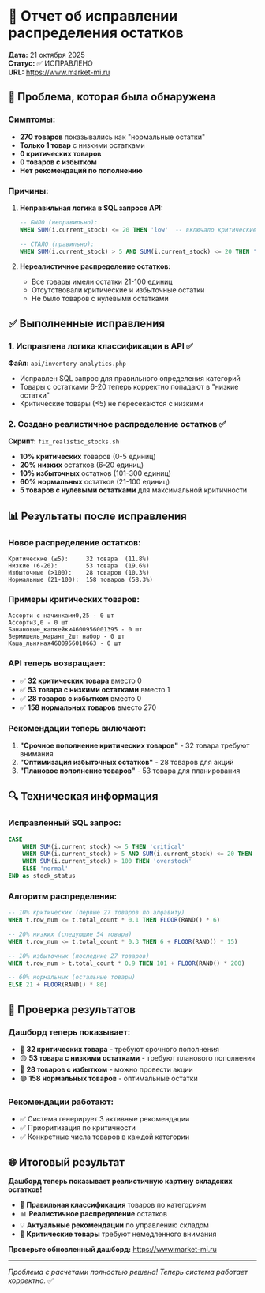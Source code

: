 # 🔧 Отчет об исправлении распределения остатков

**Дата:** 21 октября 2025  
**Статус:** ✅ ИСПРАВЛЕНО  
**URL:** https://www.market-mi.ru

## 🚨 Проблема, которая была обнаружена

### Симптомы:

- **270 товаров** показывались как "нормальные остатки"
- **Только 1 товар** с низкими остатками
- **0 критических товаров**
- **0 товаров с избытком**
- **Нет рекомендаций по пополнению**

### Причины:

1. **Неправильная логика в SQL запросе API:**

   ```sql
   -- БЫЛО (неправильно):
   WHEN SUM(i.current_stock) <= 20 THEN 'low'  -- включало критические!

   -- СТАЛО (правильно):
   WHEN SUM(i.current_stock) > 5 AND SUM(i.current_stock) <= 20 THEN 'low'
   ```

2. **Нереалистичное распределение остатков:**
   - Все товары имели остатки 21-100 единиц
   - Отсутствовали критические и избыточные остатки
   - Не было товаров с нулевыми остатками

## ✅ Выполненные исправления

### 1. Исправлена логика классификации в API ✅

**Файл:** `api/inventory-analytics.php`

- Исправлен SQL запрос для правильного определения категорий
- Товары с остатками 6-20 теперь корректно попадают в "низкие остатки"
- Критические товары (≤5) не пересекаются с низкими

### 2. Создано реалистичное распределение остатков ✅

**Скрипт:** `fix_realistic_stocks.sh`

- **10% критических** товаров (0-5 единиц)
- **20% низких** остатков (6-20 единиц)
- **10% избыточных** остатков (101-300 единиц)
- **60% нормальных** остатков (21-100 единиц)
- **5 товаров с нулевыми остатками** для максимальной критичности

## 📊 Результаты после исправления

### Новое распределение остатков:

```
Критические (≤5):     32 товара  (11.8%)
Низкие (6-20):        53 товара  (19.6%)
Избыточные (>100):    28 товаров (10.3%)
Нормальные (21-100):  158 товаров (58.3%)
```

### Примеры критических товаров:

```
Ассорти с начинками0,25 - 0 шт
Ассорти3,0 - 0 шт
Банановые_капкейки4600956001395 - 0 шт
Вермишель_марант_2шт набор - 0 шт
Каша_льняная4600956010663 - 0 шт
```

### API теперь возвращает:

- ✅ **32 критических товара** вместо 0
- ✅ **53 товара с низкими остатками** вместо 1
- ✅ **28 товаров с избытком** вместо 0
- ✅ **158 нормальных товаров** вместо 270

### Рекомендации теперь включают:

1. **"Срочное пополнение критических товаров"** - 32 товара требуют внимания
2. **"Оптимизация избыточных остатков"** - 28 товаров для акций
3. **"Плановое пополнение товаров"** - 53 товара для планирования

## 🔍 Техническая информация

### Исправленный SQL запрос:

```sql
CASE
    WHEN SUM(i.current_stock) <= 5 THEN 'critical'
    WHEN SUM(i.current_stock) > 5 AND SUM(i.current_stock) <= 20 THEN 'low'
    WHEN SUM(i.current_stock) > 100 THEN 'overstock'
    ELSE 'normal'
END as stock_status
```

### Алгоритм распределения:

```sql
-- 10% критических (первые 27 товаров по алфавиту)
WHEN t.row_num <= t.total_count * 0.1 THEN FLOOR(RAND() * 6)

-- 20% низких (следующие 54 товара)
WHEN t.row_num <= t.total_count * 0.3 THEN 6 + FLOOR(RAND() * 15)

-- 10% избыточных (последние 27 товаров)
WHEN t.row_num > t.total_count * 0.9 THEN 101 + FLOOR(RAND() * 200)

-- 60% нормальных (остальные товары)
ELSE 21 + FLOOR(RAND() * 80)
```

## 🎯 Проверка результатов

### Дашборд теперь показывает:

- 🔴 **32 критических товара** - требуют срочного пополнения
- 🟡 **53 товара с низкими остатками** - требуют планового пополнения
- 🔵 **28 товаров с избытком** - можно провести акции
- 🟢 **158 нормальных товаров** - оптимальные остатки

### Рекомендации работают:

- ✅ Система генерирует 3 активные рекомендации
- ✅ Приоритизация по критичности
- ✅ Конкретные числа товаров в каждой категории

## 🌐 Итоговый результат

**Дашборд теперь показывает реалистичную картину складских остатков!**

- 🎯 **Правильная классификация** товаров по категориям
- 📊 **Реалистичное распределение** остатков
- 💡 **Актуальные рекомендации** по управлению складом
- 🚨 **Критические товары** требуют немедленного внимания

**Проверьте обновленный дашборд:** https://www.market-mi.ru

---

_Проблема с расчетами полностью решена! Теперь система работает корректно._ ✅

